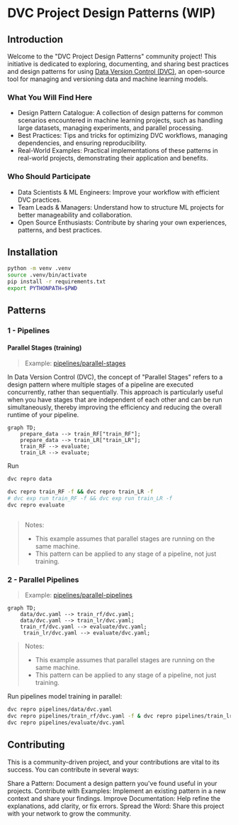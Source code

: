 # DVC Project Design Patterns (WIP)

## Introduction

Welcome to the "DVC Project Design Patterns" community project! This initiative is dedicated to exploring, documenting, and sharing best practices and design patterns for using [Data Version Control (DVC)](https://dvc.org/doc), an open-source tool for managing and versioning data and machine learning models.

### What You Will Find Here

- Design Pattern Catalogue: A collection of design patterns for common scenarios encountered in machine learning projects, such as handling large datasets, managing experiments, and parallel processing.
- Best Practices: Tips and tricks for optimizing DVC workflows, managing dependencies, and ensuring reproducibility.
- Real-World Examples: Practical implementations of these patterns in real-world projects, demonstrating their application and benefits.

### Who Should Participate

- Data Scientists & ML Engineers: Improve your workflow with efficient DVC practices.
- Team Leads & Managers: Understand how to structure ML projects for better manageability and collaboration.
- Open Source Enthusiasts: Contribute by sharing your own experiences, patterns, and best practices.

## Installation

```bash
python -m venv .venv
source .venv/bin/activate
pip install -r requirements.txt
export PYTHONPATH=$PWD
```

## Patterns

### 1 - Pipelines

#### Parallel Stages (training)

> Example: [pipelines/parallel-stages](pipelines/parallel-stages)

In Data Version Control (DVC), the concept of "Parallel Stages" refers to a design pattern where multiple stages of a pipeline are executed concurrently, rather than sequentially. This approach is particularly useful when you have stages that are independent of each other and can be run simultaneously, thereby improving the efficiency and reducing the overall runtime of your pipeline.

```mermaid
graph TD;
    prepare_data --> train_RF["train_RF"];
    prepare_data --> train_LR["train_LR"];
    train_RF --> evaluate;
    train_LR --> evaluate;
```

Run

```bash
dvc repro data

dvc repro train_RF -f && dvc repro train_LR -f 
# dvc exp run train_RF -f && dvc exp run train_LR -f 
dvc repro evaluate
```

```mermaid
```

> Notes:
>
> - This example assumes that parallel stages are running on the same machine.
> - This pattern can be applied to any stage of a pipeline, not just training.



### 2 - Parallel Pipelines

> Example: [pipelines/parallel-pipelines](pipelines/parallel-pipelines)
> 

```mermaid
graph TD;
    data/dvc.yaml --> train_rf/dvc.yaml;
    data/dvc.yaml --> train_lr/dvc.yaml;
    train_rf/dvc.yaml --> evaluate/dvc.yaml;
     train_lr/dvc.yaml --> evaluate/dvc.yaml;
```

> Notes:
>
> - This example assumes that parallel stages are running on the same machine.
> - This pattern can be applied to any stage of a pipeline, not just training.


Run pipelines model training in parallel:

```bash
dvc repro pipelines/data/dvc.yaml
dvc repro pipelines/train_rf/dvc.yaml -f & dvc repro pipelines/train_lr/dvc.yaml -f
dvc repro pipelines/evaluate/dvc.yaml
```


## Contributing

This is a community-driven project, and your contributions are vital to its success. You can contribute in several ways:

Share a Pattern: Document a design pattern you've found useful in your projects.
Contribute with Examples: Implement an existing pattern in a new context and share your findings.
Improve Documentation: Help refine the explanations, add clarity, or fix errors.
Spread the Word: Share this project with your network to grow the community.

